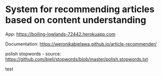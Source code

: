 # System for recommending articles based on content understanding

App: https://boiling-lowlands-72442.herokuapp.com

Documentation: https://weronikabielawa.github.io/article-recommender/

polish stopwords - source: https://github.com/bieli/stopwords/blob/master/polish.stopwords.txt

test
